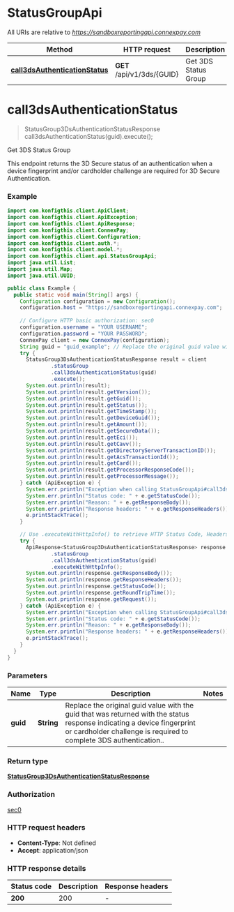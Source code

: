 # StatusGroupApi

All URIs are relative to *https://sandboxreportingapi.connexpay.com*

| Method | HTTP request | Description |
|------------- | ------------- | -------------|
| [**call3dsAuthenticationStatus**](StatusGroupApi.md#call3dsAuthenticationStatus) | **GET** /api/v1/3ds/{GUID} | Get 3DS Status Group |


<a name="call3dsAuthenticationStatus"></a>
# **call3dsAuthenticationStatus**
> StatusGroup3DsAuthenticationStatusResponse call3dsAuthenticationStatus(guid).execute();

Get 3DS Status Group

This endpoint returns the 3D Secure status of an authentication when a device fingerprint and/or cardholder challenge are required for 3D Secure Authentication.

### Example
```java
import com.konfigthis.client.ApiClient;
import com.konfigthis.client.ApiException;
import com.konfigthis.client.ApiResponse;
import com.konfigthis.client.ConnexPay;
import com.konfigthis.client.Configuration;
import com.konfigthis.client.auth.*;
import com.konfigthis.client.model.*;
import com.konfigthis.client.api.StatusGroupApi;
import java.util.List;
import java.util.Map;
import java.util.UUID;

public class Example {
  public static void main(String[] args) {
    Configuration configuration = new Configuration();
    configuration.host = "https://sandboxreportingapi.connexpay.com";
    
    // Configure HTTP basic authorization: sec0
    configuration.username = "YOUR USERNAME";
    configuration.password = "YOUR PASSWORD";
    ConnexPay client = new ConnexPay(configuration);
    String guid = "guid_example"; // Replace the original guid value with the guid that was returned with the status response indicating a device fingerprint or cardholder challenge is required to complete 3DS authentication..
    try {
      StatusGroup3DsAuthenticationStatusResponse result = client
              .statusGroup
              .call3dsAuthenticationStatus(guid)
              .execute();
      System.out.println(result);
      System.out.println(result.getVersion());
      System.out.println(result.getGuid());
      System.out.println(result.getStatus());
      System.out.println(result.getTimeStamp());
      System.out.println(result.getDeviceGuid());
      System.out.println(result.getAmount());
      System.out.println(result.getSecureData());
      System.out.println(result.getEci());
      System.out.println(result.getCavv());
      System.out.println(result.getDirectoryServerTransactionID());
      System.out.println(result.getAcsTransactionId());
      System.out.println(result.getCard());
      System.out.println(result.getProcessorResponseCode());
      System.out.println(result.getProcessorMessage());
    } catch (ApiException e) {
      System.err.println("Exception when calling StatusGroupApi#call3dsAuthenticationStatus");
      System.err.println("Status code: " + e.getStatusCode());
      System.err.println("Reason: " + e.getResponseBody());
      System.err.println("Response headers: " + e.getResponseHeaders());
      e.printStackTrace();
    }

    // Use .executeWithHttpInfo() to retrieve HTTP Status Code, Headers and Request
    try {
      ApiResponse<StatusGroup3DsAuthenticationStatusResponse> response = client
              .statusGroup
              .call3dsAuthenticationStatus(guid)
              .executeWithHttpInfo();
      System.out.println(response.getResponseBody());
      System.out.println(response.getResponseHeaders());
      System.out.println(response.getStatusCode());
      System.out.println(response.getRoundTripTime());
      System.out.println(response.getRequest());
    } catch (ApiException e) {
      System.err.println("Exception when calling StatusGroupApi#call3dsAuthenticationStatus");
      System.err.println("Status code: " + e.getStatusCode());
      System.err.println("Reason: " + e.getResponseBody());
      System.err.println("Response headers: " + e.getResponseHeaders());
      e.printStackTrace();
    }
  }
}

```

### Parameters

| Name | Type | Description  | Notes |
|------------- | ------------- | ------------- | -------------|
| **guid** | **String**| Replace the original guid value with the guid that was returned with the status response indicating a device fingerprint or cardholder challenge is required to complete 3DS authentication.. | |

### Return type

[**StatusGroup3DsAuthenticationStatusResponse**](StatusGroup3DsAuthenticationStatusResponse.md)

### Authorization

[sec0](../README.md#sec0)

### HTTP request headers

 - **Content-Type**: Not defined
 - **Accept**: application/json

### HTTP response details
| Status code | Description | Response headers |
|-------------|-------------|------------------|
| **200** | 200 |  -  |

